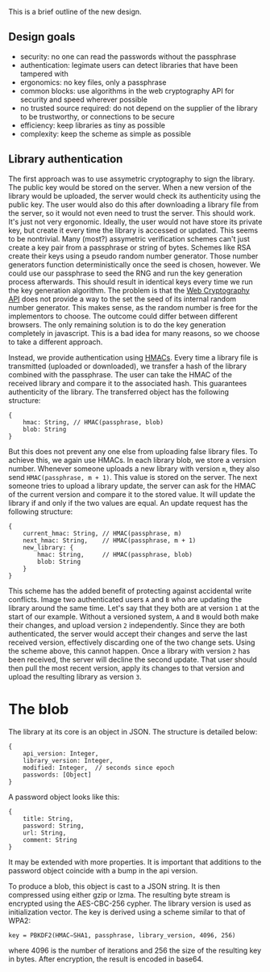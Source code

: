 This is a brief outline of the new design.

Design goals
------------
- security: no one can read the passwords without the passphrase
- authentication: legimate users can detect libraries that have been tampered with
- ergonomics: no key files, only a passphrase
- common blocks: use algorithms in the web cryptography API for security and speed wherever possible
- no trusted source required: do not depend on the supplier of the library to be trustworthy, or connections to be secure
- efficiency: keep libraries as tiny as possible
- complexity: keep the scheme as simple as possible

Library authentication
----------------------
The first approach was to use assymetric cryptography to sign the library. The public key would be stored on the server. When a new version of the library would be uploaded, the server would check its authenticity using the public key. The user would also do this after downloading a library file from the server, so it would not even need to trust the server. This should work. It's just not very ergonomic. Ideally, the user would not have store its private key, but create it every time the library is accessed or updated. This seems to be nontrivial. Many (most?) assymetric verification schemes can't just create a key pair from a passphrase or string of bytes. Schemes like RSA create their keys using a pseudo random number generator. Those number generators function deterministically once the seed is chosen, however. We could use our passphrase to seed the RNG and run the key generation process afterwards. This should result in identical keys every time we run the key generation algorithm. The problem is that the [Web Cryptography API](http://www.w3.org/TR/WebCryptoAPI) does not provide a way to the set the seed of its internal random number generator. This makes sense, as the random number is free for the implementors to choose. The outcome could differ between different browsers. The only remaining solution is to do the key generation completely in javascript. This is a bad idea for many reasons, so we choose to take a different approach.

Instead, we provide authentication using [HMACs](https://en.wikipedia.org/wiki/Hash-based_message_authentication_code). Every time a library file is transmitted (uploaded or downloaded), we transfer a hash of the library combined with the passphrase. The user can take the HMAC of the received library and compare it to the associated hash. This guarantees authenticity of the library. The transferred object has the following structure:

    {
        hmac: String, // HMAC(passphrase, blob)
        blob: String
    }

But this does not prevent any one else from uploading false library files. To achieve this, we again use HMACs. In each library blob, we store a version number. Whenever someone uploads a new library with version `m`, they also send `HMAC(passphrase, m + 1)`. This value is stored on the server. The next someone tries to upload a library update, the server can ask for the HMAC of the current version and compare it to the stored value. It will update the library if and only if the two values are equal. An update request has the following structure:

    {
        current_hmac: String, // HMAC(passphrase, m)
        next_hmac: String,    // HMAC(passphrase, m + 1)
        new_library: {
            hmac: String,     // HMAC(passphrase, blob)
            blob: String
        }
    }

This scheme has the added benefit of protecting against accidental write conflicts. Image two authenticated users `A` and `B` who are updating the library around the same time. Let's say that they both are at version `1` at the start of our example. Without a versioned system, `A` and `B` would both make their changes, and upload version `2` independently. Since they are both authenticated, the server would accept their changes and serve the last received version, effectively discarding one of the two change sets. Using the scheme above, this cannot happen. Once a library with version `2` has been received, the server will decline the second update. That user should then pull the most recent version, apply its changes to that version and upload the resulting library as version `3`.

The blob
========

The library at its core is an object in JSON. The structure is detailed below:

    {
        api_version: Integer,
        library_version: Integer,
        modified: Integer,  // seconds since epoch
        passwords: [Object]
    }

A password object looks like this:

    {
        title: String,
        password: String,
        url: String,
        comment: String
    }

It may be extended with more properties. It is important that additions to the password object coincide with a bump in the api version.

To produce a blob, this object is cast to a JSON string. It is then compressed using either gzip or lzma. The resulting byte stream is encrypted using the AES-CBC-256 cypher. The library version is used as initialization vector. The key is derived using a scheme similar to that of WPA2:

    key = PBKDF2(HMAC−SHA1, passphrase, library_version, 4096, 256)
    
where 4096 is the number of iterations and 256 the size of the resulting key in bytes. After encryption, the result is encoded in base64.
